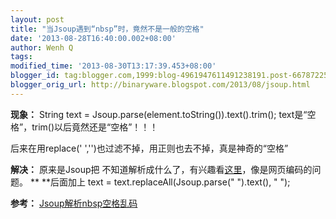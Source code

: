 ```yaml
---
layout: post
title: "当Jsoup遇到“nbsp”时，竟然不是一般的空格"
date: '2013-08-28T16:40:00.002+08:00'
author: Wenh Q
tags:
modified_time: '2013-08-30T13:17:39.453+08:00'
blogger_id: tag:blogger.com,1999:blog-4961947611491238191.post-6678722567219911331
blogger_orig_url: http://binaryware.blogspot.com/2013/08/jsoup.html
---
```


**现象：**
String text = Jsoup.parse(element.toString()).text().trim();
text是“空格”，trim()以后竟然还是“空格”！！！

后来在用replace(' ','')也过滤不掉，用正则也去不掉，真是神奇的“空格”

**解决：**
原来是Jsoup把&nbsp;不知道解析成什么了，有兴趣看[这里](http://stackoverflow.com/questions/8908097/java-jsoup-library-element-text-returns-nbsp-as-a-160-ascii-character)，像是网页编码的问题。
**
**后面加上
text = text.replaceAll(Jsoup.parse("&nbsp;").text(), " ");

**参考：**
[Jsoup解析nbsp空格乱码](http://www.mayuqian.cn/archives/4231.html)

